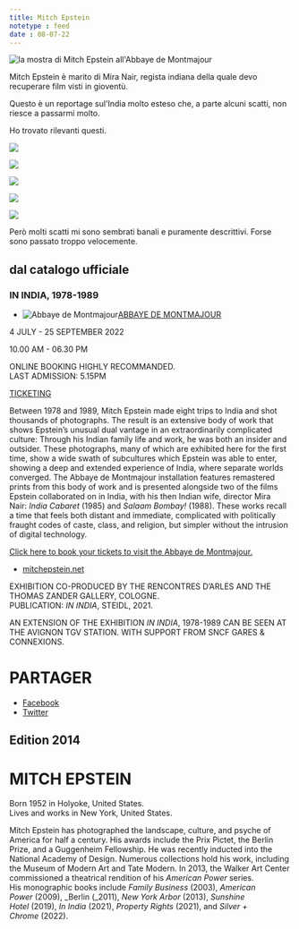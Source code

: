 ```yaml
---
title: Mitch Epstein
notetype : feed
date : 08-07-22
---
```


![la mostra di Mitch Epstein all'Abbaye de Montmajour](https://alet313.s3.eu-west-3.amazonaws.com/img/foto/2022/arles/arles2234.jpg)

Mitch Epstein è marito di Mira Nair, regista indiana della quale devo recuperare film visti in gioventù.

Questo è un reportage sul'India molto esteso che, a parte alcuni scatti, non riesce a passarmi molto.

Ho trovato rilevanti questi.

![](https://alet313.s3.eu-west-3.amazonaws.com/img/foto/2022/arles/arles2233.jpg)

![](https://alet313.s3.eu-west-3.amazonaws.com/img/foto/2022/arles/arles2235.jpg)

![](https://alet313.s3.eu-west-3.amazonaws.com/img/foto/2022/arles/arles2236.jpg)

![](https://alet313.s3.eu-west-3.amazonaws.com/img/foto/2022/arles/arles2237.jpg)

![](https://alet313.s3.eu-west-3.amazonaws.com/img/foto/2022/arles/arles2231.jpg)

Però molti scatti mi sono sembrati banali e puramente descrittivi. Forse sono passato troppo velocemente.


## dal catalogo ufficiale

### IN INDIA, 1978-1989

-   ![Abbaye de Montmajour](https://www.rencontres-arles.com/files/place_number_thumbnail_637.png)[ABBAYE DE MONTMAJOUR](https://www.rencontres-arles.com/en/expositions/map?p[]=40&)
    

4 JULY - 25 SEPTEMBER 2022

10.00 AM - 06.30 PM

ONLINE BOOKING HIGHLY RECOMMANDED.  
LAST ADMISSION: 5.15PM

[TICKETING](https://billetterie.rencontres-arles.com/prestation/Billetterie.html?process=7)

Between 1978 and 1989, Mitch Epstein made eight trips to India and shot thousands of photographs. The result is an extensive body of work that shows Epstein’s unusual dual vantage in an extraordinarily complicated culture: Through his Indian family life and work, he was both an insider and outsider. These photographs, many of which are exhibited here for the first time, show a wide swath of subcultures which Epstein was able to enter, showing a deep and extended experience of India, where separate worlds converged. The Abbaye de Montmajour installation features remastered prints from this body of work and is presented alongside two of the films Epstein collaborated on in India, with his then Indian wife, director Mira Nair: _India Cabaret_ (1985) and _Salaam Bombay!_ (1988). These works recall a time that feels both distant and immediate, complicated with politically fraught codes of caste, class, and religion, but simpler without the intrusion of digital technology.  
  
[Click here to book your tickets to visit the Abbaye de Montmajour.](https://tickets.monuments-nationaux.fr/fr-FR/familles)

-   [mitchepstein.net](https://mitchepstein.net/)

EXHIBITION CO-PRODUCED BY THE RENCONTRES D’ARLES AND THE THOMAS ZANDER GALLERY, COLOGNE.  
PUBLICATION: _IN INDIA_, STEIDL, 2021.  
  
AN EXTENSION OF THE EXHIBITION _IN INDIA_, 1978-1989 CAN BE SEEN AT THE AVIGNON TGV STATION. WITH SUPPORT FROM SNCF GARES & CONNEXIONS.

# PARTAGER

-   [Facebook](http://www.addthis.com/bookmark.php "Partager sur Facebook")
-   [Twitter](http://www.addthis.com/bookmark.php "Partager sur Twitter")

## Edition 2014

# MITCH EPSTEIN

Born 1952 in Holyoke, United States.  
Lives and works in New York, United States.

Mitch Epstein has photographed the landscape, culture, and psyche of America for half a century. His awards include the Prix Pictet, the Berlin Prize, and a Guggenheim Fellowship. He was recently inducted into the National Academy of Design. Numerous collections hold his work, including the Museum of Modern Art and Tate Modern. In 2013, the Walker Art Center commissioned a theatrical rendition of his _American Power_ series. His monographic books include _Family Business_ (2003), _American Power_ (2009), _Berlin (_2011), _New York Arbor_ (2013), _Sunshine Hotel_ (2019), _In India_ (2021), _Property Rights_ (2021), and _Silver + Chrome_ (2022).